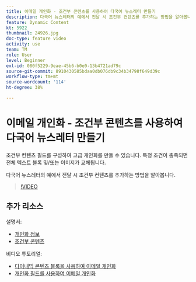 ```yaml
---
title: 이메일 개인화 - 조건부 콘텐츠를 사용하여 다국어 뉴스레터 만들기
description: 다국어 뉴스레터의 예에서 전달 시 조건부 컨텐츠를 추가하는 방법을 알아봅니다.
feature: Dynamic Content
kt: 5922
thumbnail: 24926.jpg
doc-type: feature video
activity: use
team: TM
role: User
level: Beginner
exl-id: 080f5229-9eae-45b6-b0e0-13b4721ad79c
source-git-commit: 8910430585bdaa0db076db9c34b34798f649d39c
workflow-type: tm+mt
source-wordcount: '114'
ht-degree: 38%

---
```


# 이메일 개인화 - 조건부 콘텐츠를 사용하여 다국어 뉴스레터 만들기

조건부 컨텐츠 필드를 구성하여 고급 개인화를 만들 수 있습니다. 특정 조건이 충족되면 전체 텍스트 블록 및/또는 이미지가 교체됩니다.

다국어 뉴스레터의 예에서 전달 시 조건부 컨텐츠를 추가하는 방법을 알아봅니다.

>[!VIDEO](https://video.tv.adobe.com/v/24926?quality=12)

## 추가 리소스

설명서:

* [개인화 정보](https://experienceleague.adobe.com/docs/campaign-classic/using/sending-messages/personalizing-deliveries/about-personalization.html?lang=en)
* [조건부 콘텐츠](https://experienceleague.adobe.com/docs/campaign-classic/using/sending-messages/personalizing-deliveries/conditional-content.html?lang=en)

비디오 튜토리얼:

* [다이내믹 콘텐츠 블록을 사용하여 이메일 개인화](/help/sending-messages/email-channel/personalization-with-dynamic-content-blocks.md)
* [개인화 필드를 사용하여 이메일 개인화](/help/sending-messages/email-channel/personalizing-emails-using-personalization-fields.md)
